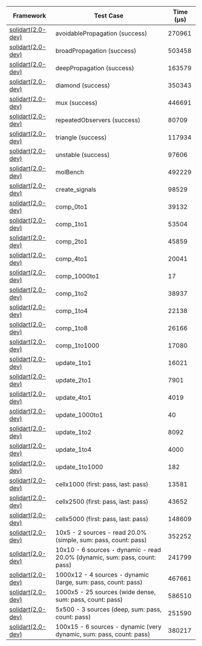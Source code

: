 | Framework | Test Case | Time (μs) |
| --- | --- | --- |
| [solidart(2.0-dev)](https://github.com/nank1ro/solidart/tree/dev) | avoidablePropagation (success) | 270961 |
| [solidart(2.0-dev)](https://github.com/nank1ro/solidart/tree/dev) | broadPropagation (success) | 503458 |
| [solidart(2.0-dev)](https://github.com/nank1ro/solidart/tree/dev) | deepPropagation (success) | 163579 |
| [solidart(2.0-dev)](https://github.com/nank1ro/solidart/tree/dev) | diamond (success) | 350343 |
| [solidart(2.0-dev)](https://github.com/nank1ro/solidart/tree/dev) | mux (success) | 446691 |
| [solidart(2.0-dev)](https://github.com/nank1ro/solidart/tree/dev) | repeatedObservers (success) | 80709 |
| [solidart(2.0-dev)](https://github.com/nank1ro/solidart/tree/dev) | triangle (success) | 117934 |
| [solidart(2.0-dev)](https://github.com/nank1ro/solidart/tree/dev) | unstable (success) | 97606 |
| [solidart(2.0-dev)](https://github.com/nank1ro/solidart/tree/dev) | molBench | 492229 |
| [solidart(2.0-dev)](https://github.com/nank1ro/solidart/tree/dev) | create_signals | 98529 |
| [solidart(2.0-dev)](https://github.com/nank1ro/solidart/tree/dev) | comp_0to1 | 39132 |
| [solidart(2.0-dev)](https://github.com/nank1ro/solidart/tree/dev) | comp_1to1 | 53504 |
| [solidart(2.0-dev)](https://github.com/nank1ro/solidart/tree/dev) | comp_2to1 | 45859 |
| [solidart(2.0-dev)](https://github.com/nank1ro/solidart/tree/dev) | comp_4to1 | 20041 |
| [solidart(2.0-dev)](https://github.com/nank1ro/solidart/tree/dev) | comp_1000to1 | 17 |
| [solidart(2.0-dev)](https://github.com/nank1ro/solidart/tree/dev) | comp_1to2 | 38937 |
| [solidart(2.0-dev)](https://github.com/nank1ro/solidart/tree/dev) | comp_1to4 | 22138 |
| [solidart(2.0-dev)](https://github.com/nank1ro/solidart/tree/dev) | comp_1to8 | 26166 |
| [solidart(2.0-dev)](https://github.com/nank1ro/solidart/tree/dev) | comp_1to1000 | 17080 |
| [solidart(2.0-dev)](https://github.com/nank1ro/solidart/tree/dev) | update_1to1 | 16021 |
| [solidart(2.0-dev)](https://github.com/nank1ro/solidart/tree/dev) | update_2to1 | 7901 |
| [solidart(2.0-dev)](https://github.com/nank1ro/solidart/tree/dev) | update_4to1 | 4019 |
| [solidart(2.0-dev)](https://github.com/nank1ro/solidart/tree/dev) | update_1000to1 | 40 |
| [solidart(2.0-dev)](https://github.com/nank1ro/solidart/tree/dev) | update_1to2 | 8092 |
| [solidart(2.0-dev)](https://github.com/nank1ro/solidart/tree/dev) | update_1to4 | 4000 |
| [solidart(2.0-dev)](https://github.com/nank1ro/solidart/tree/dev) | update_1to1000 | 182 |
| [solidart(2.0-dev)](https://github.com/nank1ro/solidart/tree/dev) | cellx1000 (first: pass, last: pass) | 13581 |
| [solidart(2.0-dev)](https://github.com/nank1ro/solidart/tree/dev) | cellx2500 (first: pass, last: pass) | 43652 |
| [solidart(2.0-dev)](https://github.com/nank1ro/solidart/tree/dev) | cellx5000 (first: pass, last: pass) | 148609 |
| [solidart(2.0-dev)](https://github.com/nank1ro/solidart/tree/dev) | 10x5 - 2 sources - read 20.0% (simple, sum: pass, count: pass) | 352252 |
| [solidart(2.0-dev)](https://github.com/nank1ro/solidart/tree/dev) | 10x10 - 6 sources - dynamic - read 20.0% (dynamic, sum: pass, count: pass) | 241799 |
| [solidart(2.0-dev)](https://github.com/nank1ro/solidart/tree/dev) | 1000x12 - 4 sources - dynamic (large, sum: pass, count: pass) | 467661 |
| [solidart(2.0-dev)](https://github.com/nank1ro/solidart/tree/dev) | 1000x5 - 25 sources (wide dense, sum: pass, count: pass) | 586510 |
| [solidart(2.0-dev)](https://github.com/nank1ro/solidart/tree/dev) | 5x500 - 3 sources (deep, sum: pass, count: pass) | 251590 |
| [solidart(2.0-dev)](https://github.com/nank1ro/solidart/tree/dev) | 100x15 - 6 sources - dynamic (very dynamic, sum: pass, count: pass) | 380217 |
